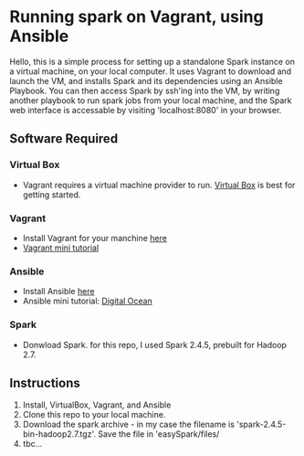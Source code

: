 # Running spark on Vagrant, using Ansible

Hello, this is a simple process for setting up a standalone Spark instance on a virtual machine, on your local computer. It uses Vagrant to download and launch the VM, and installs Spark and its dependencies using an Ansible Playbook. You can then access Spark by ssh'ing into the VM, by writing another playbook to run spark jobs from your local machine, and the Spark web interface is accessable by visiting 'localhost:8080' in your browser.

## Software Required

### Virtual Box
- Vagrant requires a virtual machine provider to run. [Virtual Box](https://www.virtualbox.org/) is best for getting started.  

### Vagrant
- Install Vagrant for your manchine [here](https://www.vagrantup.com/downloads.html)
- [Vagrant mini tutorial](https://www.vagrantup.com/intro/getting-started/index.html)

### Ansible
- Install Ansible [here](https://www.ansible.com/)
- Ansible mini tutorial: [Digital Ocean](https://www.digitalocean.com/community/tutorials/how-to-use-ansible-to-install-and-set-up-apache-on-ubuntu-18-04)
  
### Spark
- Donwload Spark. for this repo, I used Spark 2.4.5, prebuilt for Hadoop 2.7.

## Instructions

1. Install, VirtualBox, Vagrant, and Ansible
2. Clone this repo to your local machine. 
3. Download the spark archive - in my case the filename is 'spark-2.4.5-bin-hadoop2.7.tgz'. Save the file in 'easySpark/files/
4. tbc...